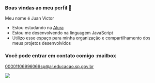 ### Boas vindas ao meu perfil 💙

Meu nome é Juan Victor 

- Estou estudando na [Alura](https://www.alura.com.br)
- Estou me desenvolvendo na linguagem JavaScript
- Utilizo esse espaço para minha organização e compartilhamento dos meus projetos desenvolvidos

### Você pode entrar em contato comigo :mailbox

00001106996069sp@al.educacao.sp.gov.br

![](https://media1.tenor.com/m/l-W2gC9xdXwAAAAd/canal-hipocritas-cumprimento.gif)
